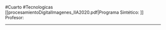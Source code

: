 #Cuarto #Tecnologicas 
[[procesamientoDigitalImagenes_IIA2020.pdf|Programa Sintético: ]]
Profesor: 
____